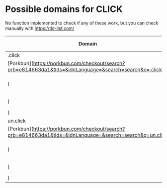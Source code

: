 # Possible domains for CLICK

No function implemented to check if any of these work, but you can check manually with https://tld-list.com/

| Domain | Porkbun | NameCheap | Google Domains |
|---|---|---|---|
| .click | [Porkbun](https://porkbun.com/checkout/search?prb=e814663da1&tlds=&idnLanguage=&search=search&q=.click) | [Namecheap](https://www.namecheap.com/domains/registration/results/?domain=.click) | [Google](https://domains.google.com/registrar/search?searchTerm=.click) |
| un.click | [Porkbun](https://porkbun.com/checkout/search?prb=e814663da1&tlds=&idnLanguage=&search=search&q=un.click) | [Namecheap](https://www.namecheap.com/domains/registration/results/?domain=un.click) | [Google](https://domains.google.com/registrar/search?searchTerm=un.click) |
